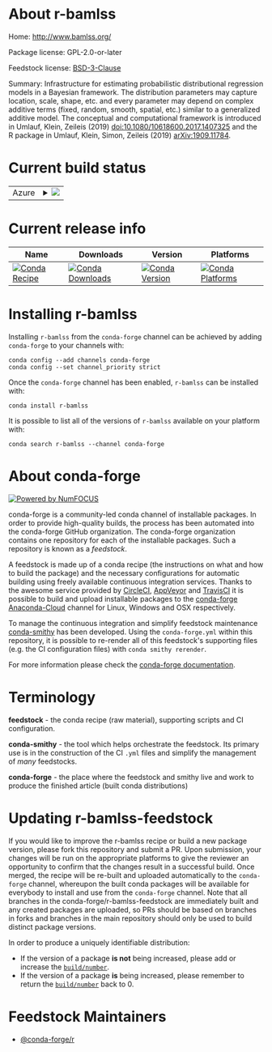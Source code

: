 About r-bamlss
==============

Home: http://www.bamlss.org/

Package license: GPL-2.0-or-later

Feedstock license: [BSD-3-Clause](https://github.com/conda-forge/r-bamlss-feedstock/blob/master/LICENSE.txt)

Summary: Infrastructure for estimating probabilistic distributional regression models in a Bayesian framework. The distribution parameters may capture location, scale, shape, etc. and every parameter may depend on complex additive terms (fixed, random, smooth, spatial, etc.) similar to a generalized additive model. The conceptual and computational framework is introduced in Umlauf, Klein, Zeileis (2019) <doi:10.1080/10618600.2017.1407325> and the R package in Umlauf, Klein, Simon, Zeileis (2019) <arXiv:1909.11784>.

Current build status
====================


<table>
    
  <tr>
    <td>Azure</td>
    <td>
      <details>
        <summary>
          <a href="https://dev.azure.com/conda-forge/feedstock-builds/_build/latest?definitionId=14358&branchName=master">
            <img src="https://dev.azure.com/conda-forge/feedstock-builds/_apis/build/status/r-bamlss-feedstock?branchName=master">
          </a>
        </summary>
        <table>
          <thead><tr><th>Variant</th><th>Status</th></tr></thead>
          <tbody><tr>
              <td>linux_64_r_base4.0</td>
              <td>
                <a href="https://dev.azure.com/conda-forge/feedstock-builds/_build/latest?definitionId=14358&branchName=master">
                  <img src="https://dev.azure.com/conda-forge/feedstock-builds/_apis/build/status/r-bamlss-feedstock?branchName=master&jobName=linux&configuration=linux_64_r_base4.0" alt="variant">
                </a>
              </td>
            </tr><tr>
              <td>linux_64_r_base4.1</td>
              <td>
                <a href="https://dev.azure.com/conda-forge/feedstock-builds/_build/latest?definitionId=14358&branchName=master">
                  <img src="https://dev.azure.com/conda-forge/feedstock-builds/_apis/build/status/r-bamlss-feedstock?branchName=master&jobName=linux&configuration=linux_64_r_base4.1" alt="variant">
                </a>
              </td>
            </tr><tr>
              <td>osx_64_r_base4.0</td>
              <td>
                <a href="https://dev.azure.com/conda-forge/feedstock-builds/_build/latest?definitionId=14358&branchName=master">
                  <img src="https://dev.azure.com/conda-forge/feedstock-builds/_apis/build/status/r-bamlss-feedstock?branchName=master&jobName=osx&configuration=osx_64_r_base4.0" alt="variant">
                </a>
              </td>
            </tr><tr>
              <td>osx_64_r_base4.1</td>
              <td>
                <a href="https://dev.azure.com/conda-forge/feedstock-builds/_build/latest?definitionId=14358&branchName=master">
                  <img src="https://dev.azure.com/conda-forge/feedstock-builds/_apis/build/status/r-bamlss-feedstock?branchName=master&jobName=osx&configuration=osx_64_r_base4.1" alt="variant">
                </a>
              </td>
            </tr><tr>
              <td>win_64_r_base4.0</td>
              <td>
                <a href="https://dev.azure.com/conda-forge/feedstock-builds/_build/latest?definitionId=14358&branchName=master">
                  <img src="https://dev.azure.com/conda-forge/feedstock-builds/_apis/build/status/r-bamlss-feedstock?branchName=master&jobName=win&configuration=win_64_r_base4.0" alt="variant">
                </a>
              </td>
            </tr><tr>
              <td>win_64_r_base4.1</td>
              <td>
                <a href="https://dev.azure.com/conda-forge/feedstock-builds/_build/latest?definitionId=14358&branchName=master">
                  <img src="https://dev.azure.com/conda-forge/feedstock-builds/_apis/build/status/r-bamlss-feedstock?branchName=master&jobName=win&configuration=win_64_r_base4.1" alt="variant">
                </a>
              </td>
            </tr>
          </tbody>
        </table>
      </details>
    </td>
  </tr>
</table>

Current release info
====================

| Name | Downloads | Version | Platforms |
| --- | --- | --- | --- |
| [![Conda Recipe](https://img.shields.io/badge/recipe-r--bamlss-green.svg)](https://anaconda.org/conda-forge/r-bamlss) | [![Conda Downloads](https://img.shields.io/conda/dn/conda-forge/r-bamlss.svg)](https://anaconda.org/conda-forge/r-bamlss) | [![Conda Version](https://img.shields.io/conda/vn/conda-forge/r-bamlss.svg)](https://anaconda.org/conda-forge/r-bamlss) | [![Conda Platforms](https://img.shields.io/conda/pn/conda-forge/r-bamlss.svg)](https://anaconda.org/conda-forge/r-bamlss) |

Installing r-bamlss
===================

Installing `r-bamlss` from the `conda-forge` channel can be achieved by adding `conda-forge` to your channels with:

```
conda config --add channels conda-forge
conda config --set channel_priority strict
```

Once the `conda-forge` channel has been enabled, `r-bamlss` can be installed with:

```
conda install r-bamlss
```

It is possible to list all of the versions of `r-bamlss` available on your platform with:

```
conda search r-bamlss --channel conda-forge
```


About conda-forge
=================

[![Powered by NumFOCUS](https://img.shields.io/badge/powered%20by-NumFOCUS-orange.svg?style=flat&colorA=E1523D&colorB=007D8A)](http://numfocus.org)

conda-forge is a community-led conda channel of installable packages.
In order to provide high-quality builds, the process has been automated into the
conda-forge GitHub organization. The conda-forge organization contains one repository
for each of the installable packages. Such a repository is known as a *feedstock*.

A feedstock is made up of a conda recipe (the instructions on what and how to build
the package) and the necessary configurations for automatic building using freely
available continuous integration services. Thanks to the awesome service provided by
[CircleCI](https://circleci.com/), [AppVeyor](https://www.appveyor.com/)
and [TravisCI](https://travis-ci.com/) it is possible to build and upload installable
packages to the [conda-forge](https://anaconda.org/conda-forge)
[Anaconda-Cloud](https://anaconda.org/) channel for Linux, Windows and OSX respectively.

To manage the continuous integration and simplify feedstock maintenance
[conda-smithy](https://github.com/conda-forge/conda-smithy) has been developed.
Using the ``conda-forge.yml`` within this repository, it is possible to re-render all of
this feedstock's supporting files (e.g. the CI configuration files) with ``conda smithy rerender``.

For more information please check the [conda-forge documentation](https://conda-forge.org/docs/).

Terminology
===========

**feedstock** - the conda recipe (raw material), supporting scripts and CI configuration.

**conda-smithy** - the tool which helps orchestrate the feedstock.
                   Its primary use is in the construction of the CI ``.yml`` files
                   and simplify the management of *many* feedstocks.

**conda-forge** - the place where the feedstock and smithy live and work to
                  produce the finished article (built conda distributions)


Updating r-bamlss-feedstock
===========================

If you would like to improve the r-bamlss recipe or build a new
package version, please fork this repository and submit a PR. Upon submission,
your changes will be run on the appropriate platforms to give the reviewer an
opportunity to confirm that the changes result in a successful build. Once
merged, the recipe will be re-built and uploaded automatically to the
`conda-forge` channel, whereupon the built conda packages will be available for
everybody to install and use from the `conda-forge` channel.
Note that all branches in the conda-forge/r-bamlss-feedstock are
immediately built and any created packages are uploaded, so PRs should be based
on branches in forks and branches in the main repository should only be used to
build distinct package versions.

In order to produce a uniquely identifiable distribution:
 * If the version of a package **is not** being increased, please add or increase
   the [``build/number``](https://docs.conda.io/projects/conda-build/en/latest/resources/define-metadata.html#build-number-and-string).
 * If the version of a package **is** being increased, please remember to return
   the [``build/number``](https://docs.conda.io/projects/conda-build/en/latest/resources/define-metadata.html#build-number-and-string)
   back to 0.

Feedstock Maintainers
=====================

* [@conda-forge/r](https://github.com/conda-forge/r/)

